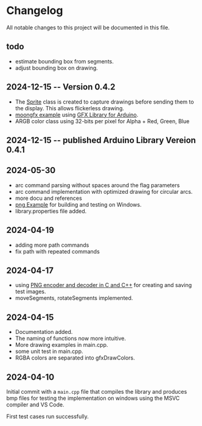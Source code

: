 # Changelog

All notable changes to this project will be documented in this file.

## todo

* estimate bounding box from segments.
* adjust bounding box on drawing.

## 2024-12-15 -- Version 0.4.2

* The [Sprite](/docs/sprite.md) class is created to capture drawings before sending them to the display. This allows flickerless drawing.
* [moongfx example](examples/moongfx/README.md) using [GFX Library for Arduino](https://github.com/moononournation/Arduino_GFX).
* ARGB color class using 32-bits per pixel for Alpha + Red, Green, Blue

## 2024-12-15 -- published Arduino Library Vereion 0.4.1



## 2024-05-30 
* arc command parsing without spaces around the flag parameters
* arc command implementation with optimized drawing for circular arcs.
* more docu and references
* [png Example](examples/png/README.md) for building and testing on Windows.
* library.properties file added.

## 2024-04-19

* adding more path commands
* fix path with repeated commands

## 2024-04-17

* using [PNG encoder and decoder in C and C++](https://github.com/lvandeve/lodepng)
  for creating and saving test images.
* moveSegments, rotateSegments implemented.


## 2024-04-15

* Documentation added.
* The naming of functions now more intuitive.
* More drawing examples in main.cpp.
* some unit test in main.cpp.
* RGBA colors are separated into gfxDrawColors.


## 2024-04-10

Initial commit with a `main.cpp` file that compiles the library and produces bmp files
for testing the implementation on windows using the MSVC compiler and VS Code.

First test cases run successfully.
